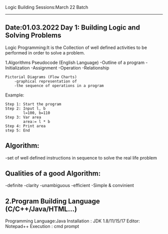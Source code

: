 
Logic Building Sessions:March 22 Batch
*****************************************
Date:01.03.2022
Day 1: Building Logic and Solving Problems
-------------------------------------------------------------------
Logic Programming:It is the Collection of well defined activities to be performed in order to solve a problem.

1.Algorithms
	Pseudocode (English Language)
		-Outline of a program
		-Initialization
    -Assignment 
    -Operation
    -Relationship
    
	Pictorial Diagrams (Flow Charts)
		-graphical representation of 
		-the sequence of operations in a program
	
  Example:
 	
	Step 1: Start the program
	Step 2: Input l, b
			l=100, b=110
	Step 3: Var area
			area:= l * b
	Step 4: Print area
	step 5: End
			
Algorithm:
----------
-set of well defined instructions in sequence to solve the real life problem

Qualities of a good Algorithm:
------------------------------
  -definite
  -clarity
  -unambiguous
  -efficient
  -Simple & convinient	
	
2.Program Building
	Language (C/C++/Java/HTML...)
-------------------------------------------------------------

Programming Language:Java
Installation : JDK 1.8/11/15/17
Editor: Notepad++
Execution : cmd prompt

